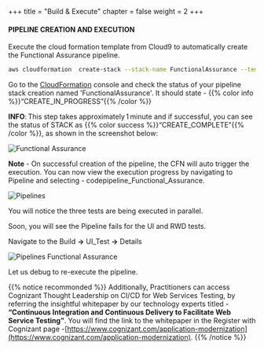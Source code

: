 +++
title = "Build & Execute"
chapter = false
weight = 2
+++


#### PIPELINE CREATION AND EXECUTION
Execute the cloud formation template from Cloud9 to automatically create the Functional Assurance pipeline.

```bash text
aws cloudformation  create-stack --stack-name FunctionalAssurance --template-url https://aws-wrkshp-artifacts.s3-eu-west-1.amazonaws.com/awsworkshop_infrastructure_artefacts/awsworkshop_functional_assurance.json --capabilities CAPABILITY_NAMED_IAM
```

Go to the [CloudFormation](https://console.aws.amazon.com/cloudformation/home) console and check the status of your pipeline stack creation named 'FunctionalAssurance'. It should state - {{% color info %}}“CREATE_IN_PROGRESS”{{% /color %}}


**INFO**: This step takes approximately 1 minute and if successful, you can see the status of STACK as {{% color success %}}“CREATE_COMPLETE”{{% /color %}}, as shown in the screenshot below: 



![Functional Assurance](/images/module3/Module_3-1.png)

**Note** - On successful creation of the pipeline, the CFN will auto trigger the execution. You can now view the execution progress by navigating to Pipeline and selecting - codepipeline_Functional_Assurance. 


![Pipelines](/images/module3/Module_3-2.png)


You will notice the three tests are being executed in parallel. 

Soon, you will see the Pipeline fails for the UI and RWD tests. 

Navigate to the Build **->** UI_Test **->** Details

![Pipelines Functional Assurance](/images/module3/Module_3-3.png)

Let us debug to re-execute the pipeline.

{{% notice recommonded %}} 
Additionally, Practitioners can access Cognizant Thought Leadership on CI/CD for Web Services Testing, by referring the insightful whitepaper by our technology experts titled - **“Continuous Integration and Continuous Delivery to Facilitate Web Service Testing”**.  You will find the link to the whitepaper in the Register with Cognizant page -[https://www.cognizant.com/application-modernization](https://www.cognizant.com/application-modernization). 
{{% /notice %}}

